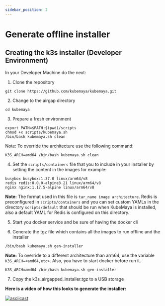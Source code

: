 ```yaml
---
sidebar_position: 2
---
```


# Generate offline installer

## Creating the k3s installer (Developer Environment)
In your Developer Machine do the next:
1. Clone the repository
```
git clone https://github.com/kubemaya/kubemaya.git
```

2. Change to the airgap directory
```
cd kubemaya
```
3. Prepare a fresh environment
```
export PATH=$PATH:$(pwd)/scripts
chmod +x scripts/kubemaya.sh
/bin/bash kubemaya.sh clean
```
Note: To override the architecture use the following command:
```
K3S_ARCH=amd64 /bin/bash kubemaya.sh clean
```   
4. Set the `scripts/containers` file that you to include in your installer by setting the content in the images for example:   
```
busybox busybox:1.37.0 linux/arm64/v8
redis redis:8.0.0-alpine3.21 linux/arm64/v8
nginx nginx:1.17.5-alpine linux/arm64/v8
```   
**Note:** The format used in this file is ```tar_name image architecture```. Redis is preconfigured in `scripts/containers` and you can set custom YAMLs in the directory `scripts/default` that should be run when KubeMaya is installed, also a default YAML for Redis is configured on this directory.  

5. Start you docker service and be sure of having the docker cli   

6. Generate the tgz file which contains all the images to run offline and the installer   
```
/bin/bash kubemaya.sh gen-installer
```
**Note:** To override to a different architecture than arm64, use the variable `K3S_ARCH=<amd64,etc>`. Also, you have to start docker before run it.   
```
K3S_ARCH=amd64 /bin/bash kubemaya.sh gen-installer
```
7. Copy the k3s_airgapped_installer.tgz to a USB storage

**Here is a video of how this looks to generate the installer:**

[![asciicast](https://asciinema.org/a/729654.svg)](https://asciinema.org/a/729654)